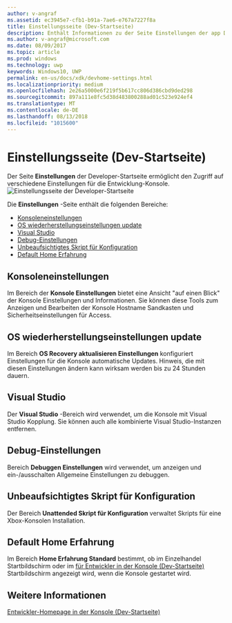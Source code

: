```yaml
---
author: v-angraf
ms.assetid: ec3945e7-cfb1-b91a-7ae6-e767a7227f8a
title: Einstellungsseite (Dev-Startseite)
description: Enthält Informationen zu der Seite Einstellungen der app Dev-Startseite für Xbox ein.
ms.author: v-angraf@microsoft.com
ms.date: 08/09/2017
ms.topic: article
ms.prod: windows
ms.technology: uwp
keywords: Windows10, UWP
permalink: en-us/docs/xdk/devhome-settings.html
ms.localizationpriority: medium
ms.openlocfilehash: 2e26a5000e6f219f5b617cc806d386cbd9ded298
ms.sourcegitcommit: 897a111e8fc5d38d483800288ad01c523e924ef4
ms.translationtype: MT
ms.contentlocale: de-DE
ms.lasthandoff: 08/13/2018
ms.locfileid: "1015600"
---
```

# <a name="settings-page-dev-home"></a>Einstellungsseite (Dev-Startseite)
   
  
Der Seite **Einstellungen** der Developer-Startseite ermöglicht den Zugriff auf verschiedene Einstellungen für die Entwicklung-Konsole.   
 ![Einstellungsseite der Developer-Startseite](images/devhome_settings.png)   
  
Die **Einstellungen** -Seite enthält die folgenden Bereiche:   
 
   *  [Konsoleneinstellungen](#ID4EEB)  
   *  [OS wiederherstellungseinstellungen update](#ID4EOB)  
   *  [Visual Studio](#ID4EYB)  
   *  [Debug-Einstellungen](#ID4ECC)  
   *  [Unbeaufsichtigtes Skript für Konfiguration](#ID4EMC)  
   *  [Default Home Erfahrung](#ID4E3C)  

 
<a id="ID4EEB"></a>

   

## <a name="console-settings"></a>Konsoleneinstellungen  
   
  
Im Bereich der **Konsole Einstellungen** bietet eine Ansicht "auf einen Blick" der Konsole Einstellungen und Informationen. Sie können diese Tools zum Anzeigen und Bearbeiten der Konsole Hostname Sandkasten und Sicherheitseinstellungen für Access.   
  
<a id="ID4EOB"></a>

   

## <a name="os-recovery-update-settings"></a>OS wiederherstellungseinstellungen update  
   
  
Im Bereich **OS Recovery aktualisieren Einstellungen** konfiguriert Einstellungen für die Konsole automatische Updates. Hinweis, die mit diesen Einstellungen ändern kann wirksam werden bis zu 24 Stunden dauern.   
  
<a id="ID4EYB"></a>

   

## <a name="visual-studio"></a>Visual Studio  
   
  
Der **Visual Studio** -Bereich wird verwendet, um die Konsole mit Visual Studio Kopplung. Sie können auch alle kombinierte Visual Studio-Instanzen entfernen.   
  
<a id="ID4ECC"></a>

   

## <a name="debug-settings"></a>Debug-Einstellungen  
   
  
Bereich **Debuggen Einstellungen** wird verwendet, um anzeigen und ein-/ausschalten Allgemeine Einstellungen zu debuggen.   
  
<a id="ID4EMC"></a>

   

## <a name="unattended-script-configuration"></a>Unbeaufsichtigtes Skript für Konfiguration  
   
  
Der Bereich **Unattended Skript für Konfiguration** verwaltet Skripts für eine Xbox-Konsolen Installation.   
  
<a id="ID4E3C"></a>

   

## <a name="default-home-experience"></a>Default Home Erfahrung  
   
  
Im Bereich **Home Erfahrung Standard** bestimmt, ob im Einzelhandel Startbildschirm oder im [für Entwickler in der Konsole (Dev-Startseite)](dev-home.md) Startbildschirm angezeigt wird, wenn die Konsole gestartet wird.   
  
<a id="ID4EJD"></a>

   

## <a name="see-also"></a>Weitere Informationen  
 [Entwickler-Homepage in der Konsole (Dev-Startseite)](dev-home.md)

  